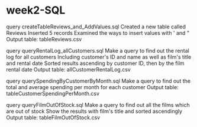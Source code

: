 # week2-SQL
query createTableReviews_and_AddValues.sql
  Created a new table called Reviews
  Inserted 5 records
  Examined the ways to insert values with ' and "
  Output table: tableReviews.csv

query queryRentalLog_allCustomers.sql
  Make a query to find out the rental log for all customers
  Including customer's ID and name as well as film's title and rental date
  Sorted results ascending by customer ID, then by the film rental date
  Output table: allCustomerRentalLog.csv

query querySpendingByCustomerByMonth.sql
  Make a query to find out the total and average spending per month for each customer
  Output table: tableCustomerSpendingPerMonth.csv

query queryFilmOutOfStock.sql
  Make a query to find out all the films which are out of stock
  Show the results with film's title and sorted ascendingly
  Output table: tableFilmOutOfStock.csv
